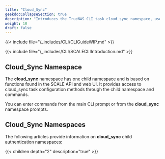 ```yaml
---
title: "Cloud_Sync"
geekdocCollapseSection: true
description: "Introduces the TrueNAS CLI task cloud_sync namespace, used to access the credentials child namespace and commands." 
weight: 10
draft: false
---
```


{{< include file="/_includes/CLI/CLIGuideWIP.md" >}}

{{< include file="/_includes/CLI/SCALECLIIntroduction.md" >}}

## Cloud_Sync Namespace

The **cloud_sync** namespace has one child namespace and is based on functions found in the SCALE API and web UI. 
It provides access to cloud_sync task configuration methods through the child namespace and commands.

You can enter commands from the main CLI prompt or from the **cloud_sync** namespace prompts.

## Cloud_Sync Namespaces
The following articles provide information on **cloud_sync** child authentication namespaces:

{{< children depth="2" description="true" >}}
